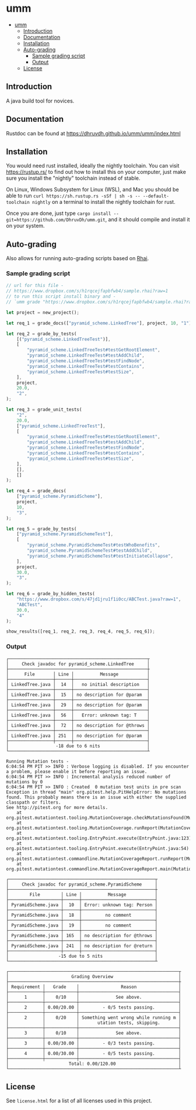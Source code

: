 # umm

- [umm](#umm)
  - [Introduction](#introduction)
  - [Documentation](#documentation)
  - [Installation](#installation)
  - [Auto-grading](#auto-grading)
    - [Sample grading script](#sample-grading-script)
    - [Output](#output)
  - [License](#license)

## Introduction

A java build tool for novices.

## Documentation

Rustdoc can be found at https://dhruvdh.github.io/umm/umm/index.html

## Installation

You would need rust installed, ideally the nightly toolchain. You can visit https://rustup.rs/ to find out how to install this on your computer, just make sure you install the "nightly" toolchain instead of stable.

On Linux, Windows Subsystem for Linux (WSL), and Mac you should be able to run `curl https://sh.rustup.rs -sSf | sh -s -- --default-toolchain nightly` on a terminal to install the nightly toolchain for rust.

Once you are done, just type `cargo install --git=https://github.com/DhruvDh/umm.git`, and it should compile and install it on your system.

## Auto-grading

Also allows for running auto-grading scripts based on [Rhai](https://rhai.rs/book/about/index.html).

### Sample grading script

```rust
// url for this file -
// https://www.dropbox.com/s/h1rqcejfapbfwb4/sample.rhai?raw=1
// to run this script install binary and -
// `umm grade "https://www.dropbox.com/s/h1rqcejfapbfwb4/sample.rhai?raw=1"

let project = new_project();

let req_1 = grade_docs(["pyramid_scheme.LinkedTree"], project, 10, "1");

let req_2 = grade_by_tests(
    [("pyramid_scheme.LinkedTreeTest")],
    [
        "pyramid_scheme.LinkedTreeTest#testGetRootElement",
        "pyramid_scheme.LinkedTreeTest#testAddChild",
        "pyramid_scheme.LinkedTreeTest#testFindNode",
        "pyramid_scheme.LinkedTreeTest#testContains",
        "pyramid_scheme.LinkedTreeTest#testSize",
    ],
    project,
    20.0,
    "2",
);

let req_3 = grade_unit_tests(
    "2",
    20.0,
    ["pyramid_scheme.LinkedTreeTest"],
    [
        "pyramid_scheme.LinkedTreeTest#testGetRootElement",
        "pyramid_scheme.LinkedTreeTest#testAddChild",
        "pyramid_scheme.LinkedTreeTest#testFindNode",
        "pyramid_scheme.LinkedTreeTest#testContains",
        "pyramid_scheme.LinkedTreeTest#testSize",
    ],
    [],
    []
);

let req_4 = grade_docs(
    ["pyramid_scheme.PyramidScheme"],
    project,
    10,
    "3",
);

let req_5 = grade_by_tests(
    ["pyramid_scheme.PyramidSchemeTest"],
    [
        "pyramid_scheme.PyramidSchemeTest#testWhoBenefits",
        "pyramid_scheme.PyramidSchemeTest#testAddChild",
        "pyramid_scheme.PyramidSchemeTest#testInitiateCollapse",
    ],
    project,
    30.0,
    "3",
);

let req_6 = grade_by_hidden_tests(
    "https://www.dropbox.com/s/47jd1jru1f1i0cc/ABCTest.java?raw=1",
    "ABCTest",
    30.0,
    "4"
);

show_results([req_1, req_2, req_3, req_4, req_5, req_6]);
```

### Output
```
┌─────────────────────────────────────────────────────┬
│     Check javadoc for pyramid_scheme.LinkedTree     │
├─────────────────────────────────────────────────────┼
│      File       │ Line │          Message           │
├─────────────────┼──────┼────────────────────────────┤
│ LinkedTree.java │  14  │   no initial description   │
├─────────────────┼──────┼────────────────────────────┤
│ LinkedTree.java │  15  │ no description for @param  │
├─────────────────┼──────┼────────────────────────────┤
│ LinkedTree.java │  29  │ no description for @param  │
├─────────────────┼──────┼────────────────────────────┤
│ LinkedTree.java │  56  │   Error: unknown tag: T    │
├─────────────────┼──────┼────────────────────────────┤
│ LinkedTree.java │  72  │ no description for @throws │
├─────────────────┼──────┼────────────────────────────┤
│ LinkedTree.java │ 251  │ no description for @param  │
├─────────────────┼──────┼────────────────────────────┤
│                  -18 due to 6 nits                  │
└─────────────────────────────────────────────────────┴

Running Mutation tests -
6:04:54 PM PIT >> INFO : Verbose logging is disabled. If you encounter a problem, please enable it before reporting an issue.
6:04:54 PM PIT >> INFO : Incremental analysis reduced number of mutations by 0
6:04:54 PM PIT >> INFO : Created  0 mutation test units in pre scan
Exception in thread "main" org.pitest.help.PitHelpError: No mutations found. This probably means there is an issue with either the supplied classpath or filters.
See http://pitest.org for more details.
	at org.pitest.mutationtest.tooling.MutationCoverage.checkMutationsFound(MutationCoverage.java:352)
	at org.pitest.mutationtest.tooling.MutationCoverage.runReport(MutationCoverage.java:132)
	at org.pitest.mutationtest.tooling.EntryPoint.execute(EntryPoint.java:123)
	at org.pitest.mutationtest.tooling.EntryPoint.execute(EntryPoint.java:54)
	at org.pitest.mutationtest.commandline.MutationCoverageReport.runReport(MutationCoverageReport.java:98)
	at org.pitest.mutationtest.commandline.MutationCoverageReport.main(MutationCoverageReport.java:45)

┌────────────────────────────────────────────────────────┬
│     Check javadoc for pyramid_scheme.PyramidScheme     │
├────────────────────────────────────────────────────────┼
│        File        │ Line │          Message           │
├────────────────────┼──────┼────────────────────────────┤
│ PyramidScheme.java │  10  │ Error: unknown tag: Person │
├────────────────────┼──────┼────────────────────────────┤
│ PyramidScheme.java │  18  │         no comment         │
├────────────────────┼──────┼────────────────────────────┤
│ PyramidScheme.java │  19  │         no comment         │
├────────────────────┼──────┼────────────────────────────┤
│ PyramidScheme.java │ 165  │ no description for @throws │
├────────────────────┼──────┼────────────────────────────┤
│ PyramidScheme.java │ 241  │ no description for @return │
├────────────────────┼──────┼────────────────────────────┤
│                   -15 due to 5 nits                    │
└────────────────────────────────────────────────────────┴

┌─────────────────────────────────────────────────────────────────┬
│                        Grading Overview                         │
├─────────────────────────────────────────────────────────────────┼
│ Requirement │   Grade    │                Reason                │
├─────────────┼────────────┼──────────────────────────────────────┤
│      1      │    0/10    │              See above.              │
├─────────────┼────────────┼──────────────────────────────────────┤
│      2      │ 0.00/20.00 │         - 0/5 tests passing.         │
├─────────────┼────────────┼──────────────────────────────────────┤
│      2      │    0/20    │ Something went wrong while running m │
│             │            │       utation tests, skipping.       │
├─────────────┼────────────┼──────────────────────────────────────┤
│      3      │    0/10    │              See above.              │
├─────────────┼────────────┼──────────────────────────────────────┤
│      3      │ 0.00/30.00 │         - 0/3 tests passing.         │
├─────────────┼────────────┼──────────────────────────────────────┤
│      4      │ 0.00/30.00 │         - 0/5 tests passing.         │
├─────────────┼────────────┼──────────────────────────────────────┤
│                       Total: 0.00/120.00                        │
└─────────────────────────────────────────────────────────────────┴
```
## License

See `license.html` for a list of all licenses used in this project.
